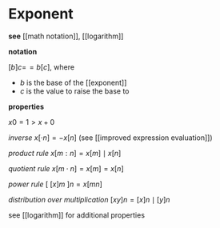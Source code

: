 # Exponent

**see** [[math notation]], [[logarithm]]

**notation**

$[b]c =\!= b[c]$, where

- $b$ is the base of the [[exponent]]
- $c$ is the value to raise the base to

**properties**

$x0 = 1 > x + 0$

_inverse_ $x[\cdot n] = -x[n]$ (see [[improved expression evaluation]])

_product rule_ $x[m : n] = x[m] \mid x[n]$

_quotient rule_ $x[m \cdot n] = x[m] = x[n]$

_power rule_ $[\ [x]m\ ]n = x[mn]$

_distribution over multiplication_ $[xy]n = [x]n \mid [y]n$

see [[logarithm]] for additional properties
